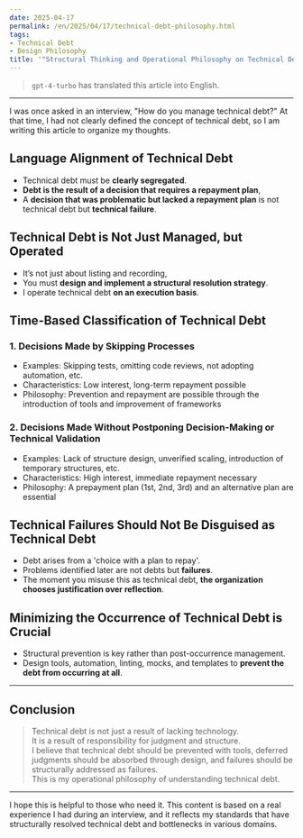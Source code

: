 ```yaml
---
date: 2025-04-17
permalink: /en/2025/04/17/technical-debt-philosophy.html
tags:
- Technical Debt
- Design Philosophy
title: '"Structural Thinking and Operational Philosophy on Technical Debt"'
---
```

> `gpt-4-turbo` has translated this article into English.

---

I was once asked in an interview, "How do you manage technical debt?" At that time, I had not clearly defined the concept of technical debt, so I am writing this article to organize my thoughts.

## Language Alignment of Technical Debt

- Technical debt must be **clearly segregated**.
- **Debt is the result of a decision that requires a repayment plan**,
- A **decision that was problematic but lacked a repayment plan** is not technical debt but **technical failure**.

## Technical Debt is Not Just Managed, but Operated

- It’s not just about listing and recording,
- You must **design and implement a structural resolution strategy**.
- I operate technical debt **on an execution basis**.

## Time-Based Classification of Technical Debt

### 1. Decisions Made by Skipping Processes
- Examples: Skipping tests, omitting code reviews, not adopting automation, etc.
- Characteristics: Low interest, long-term repayment possible
- Philosophy: Prevention and repayment are possible through the introduction of tools and improvement of frameworks

### 2. Decisions Made Without Postponing Decision-Making or Technical Validation
- Examples: Lack of structure design, unverified scaling, introduction of temporary structures, etc.
- Characteristics: High interest, immediate repayment necessary
- Philosophy: A prepayment plan (1st, 2nd, 3rd) and an alternative plan are essential

## Technical Failures Should Not Be Disguised as Technical Debt

- Debt arises from a 'choice with a plan to repay'.
- Problems identified later are not debts but **failures**.
- The moment you misuse this as technical debt, **the organization chooses justification over reflection**.

## Minimizing the Occurrence of Technical Debt is Crucial

- Structural prevention is key rather than post-occurrence management.
- Design tools, automation, linting, mocks, and templates to **prevent the debt from occurring at all**.

---

## Conclusion

> Technical debt is not just a result of lacking technology.  
> It is a result of responsibility for judgment and structure.  
> I believe that technical debt should be prevented with tools, deferred judgments should be absorbed through design, and failures should be structurally addressed as failures.  
> This is my operational philosophy of understanding technical debt.

---

I hope this is helpful to those who need it. This content is based on a real experience I had during an interview, and it reflects my standards that have structurally resolved technical debt and bottlenecks in various domains.